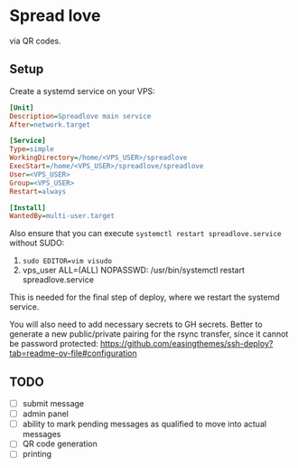 # Spread love

via QR codes.

## Setup

Create a systemd service on your VPS:

```ini
[Unit]
Description=Spreadlove main service
After=network.target

[Service]
Type=simple
WorkingDirectory=/home/<VPS_USER>/spreadlove
ExecStart=/home/<VPS_USER>/spreadlove/spreadlove
User=<VPS_USER>
Group=<VPS_USER>
Restart=always

[Install]
WantedBy=multi-user.target
```

Also ensure that you can execute `systemctl restart spreadlove.service` without SUDO:

1. `sudo EDITOR=vim visudo`
2. vps_user ALL=(ALL) NOPASSWD: /usr/bin/systemctl restart spreadlove.service

This is needed for the final step of deploy, where we restart the systemd service.

You will also need to add necessary secrets to GH secrets. Better to generate a new public/private pairing for the rsync
transfer, since it cannot be password protected:
<https://github.com/easingthemes/ssh-deploy?tab=readme-ov-file#configuration>

## TODO

- [ ] submit message
- [ ] admin panel
- [ ] ability to mark pending messages as qualified to move into actual messages
- [ ] QR code generation
- [ ] printing